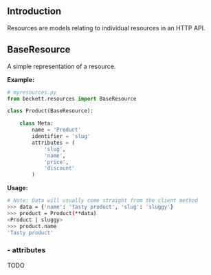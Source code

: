 Introduction
------------

Resources are models relating to individual resources in an HTTP API.

## BaseResource

A simple representation of a resource.

**Example:**
```python
# myresources.py
from beckett.resources import BaseResource

class Product(BaseResource):

    class Meta:
        name = 'Product'
        identifier = 'slug'
        attributes = (
            'slug',
            'name',
            'price',
            'discount'
        )

```
**Usage:**
```bash
# Note: Data will usually come straight from the client method
>>> data = {'name': 'Tasty product', 'slug': 'sluggy'}
>>> product = Product(**data)
<Product | sluggy>
>>> product.name
'Tasty product'
```

### - attributes

TODO
